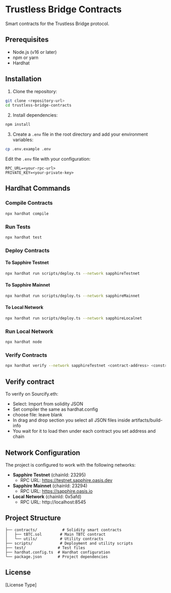 # Trustless Bridge Contracts

Smart contracts for the Trustless Bridge protocol.

## Prerequisites

- Node.js (v16 or later)
- npm or yarn
- Hardhat

## Installation

1. Clone the repository:
```bash
git clone <repository-url>
cd trustless-bridge-contracts
```

2. Install dependencies:
```bash
npm install
```

3. Create a `.env` file in the root directory and add your environment variables:
```bash
cp .env.example .env
```

Edit the `.env` file with your configuration:
```
RPC_URL=<your-rpc-url>
PRIVATE_KEY=<your-private-key>
```

## Hardhat Commands

### Compile Contracts
```bash
npx hardhat compile
```

### Run Tests
```bash
npx hardhat test
```

### Deploy Contracts

#### To Sapphire Testnet
```bash
npx hardhat run scripts/deploy.ts --network sapphireTestnet
```

#### To Sapphire Mainnet
```bash
npx hardhat run scripts/deploy.ts --network sapphireMainnet
```

#### To Local Network
```bash
npx hardhat run scripts/deploy.ts --network sapphireLocalnet
```

### Run Local Network
```bash
npx hardhat node
```

### Verify Contracts
```bash
npx hardhat verify --network sapphireTestnet <contract-address> <constructor-arguments>
```


## Verify contract

To verify on Sourcify.eth:

- Select: Import from solidity JSON
- Set compiler the same as hardhat.config
- choose file: leave blank
- In drag and drop section you select all JSON files inside artifacts/build-info
- You wait for it to load then under each contract you set address and chain

## Network Configuration

The project is configured to work with the following networks:

- **Sapphire Testnet** (chainId: 23295)
  - RPC URL: https://testnet.sapphire.oasis.dev
- **Sapphire Mainnet** (chainId: 23294)
  - RPC URL: https://sapphire.oasis.io
- **Local Network** (chainId: 0x5afd)
  - RPC URL: http://localhost:8545

## Project Structure

```
├── contracts/           # Solidity smart contracts
│   ├── tBTC.sol        # Main TBTC contract
│   └── utils/          # Utility contracts
├── scripts/            # Deployment and utility scripts
├── test/              # Test files
├── hardhat.config.ts  # Hardhat configuration
└── package.json       # Project dependencies
```

## License

[License Type]
